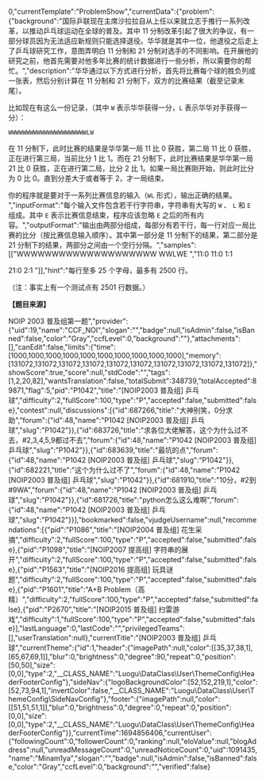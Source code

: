 0,"currentTemplate":"ProblemShow","currentData":{"problem":{"background":"国际乒联现在主席沙拉拉自从上任以来就立志于推行一系列改革，以推动乒乓球运动在全球的普及。其中 $11$ 分制改革引起了很大的争议，有一部分球员因为无法适应新规则只能选择退役。华华就是其中一位，他退役之后走上了乒乓球研究工作，意图弄明白 $11$ 分制和 $21$ 分制对选手的不同影响。在开展他的研究之前，他首先需要对他多年比赛的统计数据进行一些分析，所以需要你的帮忙。","description":"华华通过以下方式进行分析，首先将比赛每个球的胜负列成一张表，然后分别计算在 $11$ 分制和 $21$ 分制下，双方的比赛结果（截至记录末尾）。

比如现在有这么一份记录，（其中 $\texttt W$ 表示华华获得一分，$\texttt L$ 表示华华对手获得一分）：

$\texttt{WWWWWWWWWWWWWWWWWWWWWWLW}$

在 $11$ 分制下，此时比赛的结果是华华第一局 $11$ 比 $0$ 获胜，第二局 $11$ 比 $0$ 获胜，正在进行第三局，当前比分 $1$ 比 $1$。而在 $21$ 分制下，此时比赛结果是华华第一局 $21$ 比 $0$ 获胜，正在进行第二局，比分 $2$ 比 $1$。如果一局比赛刚开始，则此时比分为 $0$ 比 $0$。直到分差大于或者等于 $2$，才一局结束。

你的程序就是要对于一系列比赛信息的输入（$\texttt{WL}$ 形式），输出正确的结果。
","inputFormat":"每个输入文件包含若干行字符串，字符串有大写的 $\texttt W$ 、 $\texttt L$ 和 $\texttt E$ 组成。其中 $\texttt E$ 表示比赛信息结束，程序应该忽略 $\texttt E$ 之后的所有内容。","outputFormat":"输出由两部分组成，每部分有若干行，每一行对应一局比赛的比分（按比赛信息输入顺序）。其中第一部分是 $11$ 分制下的结果，第二部分是 $21$ 分制下的结果，两部分之间由一个空行分隔。","samples":[["WWWWWWWWWWWWWWWWWWWW
WWLWE
","11:0
11:0
1:1

21:0
2:1
"]],"hint":"每行至多 $25$ 个字母，最多有 $2500$ 行。

（注：事实上有一个测试点有 $2501$ 行数据。）

**【题目来源】**

NOIP 2003 普及组第一题","provider":{"uid":19,"name":"CCF_NOI","slogan":"","badge":null,"isAdmin":false,"isBanned":false,"color":"Gray","ccfLevel":0,"background":""},"attachments":[],"canEdit":false,"limits":{"time":[1000,1000,1000,1000,1000,1000,1000,1000,1000,1000],"memory":[131072,131072,131072,131072,131072,131072,131072,131072,131072,131072]},"showScore":true,"score":null,"stdCode":"","tags":[1,2,20,82],"wantsTranslation":false,"totalSubmit":348739,"totalAccepted":89871,"flag":5,"pid":"P1042","title":"[NOIP2003 普及组] 乒乓球","difficulty":2,"fullScore":100,"type":"P","accepted":false,"submitted":false},"contest":null,"discussions":[{"id":687266,"title":"大神别笑，0分求助","forum":{"id":48,"name":"P1042 [NOIP2003 普及组] 乒乓球","slug":"P1042"}},{"id":683726,"title":"求各位大佬解答，这个为什么过不去，#2,3,4,5,9都过不去","forum":{"id":48,"name":"P1042 [NOIP2003 普及组] 乒乓球","slug":"P1042"}},{"id":683639,"title":"最坑的点","forum":{"id":48,"name":"P1042 [NOIP2003 普及组] 乒乓球","slug":"P1042"}},{"id":682221,"title":"这个为什么过不了","forum":{"id":48,"name":"P1042 [NOIP2003 普及组] 乒乓球","slug":"P1042"}},{"id":681910,"title":"10分，#2到#9WA","forum":{"id":48,"name":"P1042 [NOIP2003 普及组] 乒乓球","slug":"P1042"}},{"id":681726,"title":"python怎么这么难啊","forum":{"id":48,"name":"P1042 [NOIP2003 普及组] 乒乓球","slug":"P1042"}}],"bookmarked":false,"vjudgeUsername":null,"recommendations":[{"pid":"P1086","title":"[NOIP2004 普及组] 花生采摘","difficulty":2,"fullScore":100,"type":"P","accepted":false,"submitted":false},{"pid":"P1098","title":"[NOIP2007 提高组] 字符串的展开","difficulty":2,"fullScore":100,"type":"P","accepted":false,"submitted":false},{"pid":"P1563","title":"[NOIP2016 提高组] 玩具谜题","difficulty":2,"fullScore":100,"type":"P","accepted":false,"submitted":false},{"pid":"P1601","title":"A+B Problem（高精）","difficulty":2,"fullScore":100,"type":"P","accepted":false,"submitted":false},{"pid":"P2670","title":"[NOIP2015 普及组] 扫雷游戏","difficulty":1,"fullScore":100,"type":"P","accepted":false,"submitted":false}],"lastLanguage":0,"lastCode":"","privilegedTeams":[],"userTranslation":null},"currentTitle":"[NOIP2003 普及组] 乒乓球","currentTheme":{"id":1,"header":{"imagePath":null,"color":[[35,37,38,1],[65,67,69,1]],"blur":0,"brightness":0,"degree":90,"repeat":0,"position":[50,50],"size":[0,0],"type":2,"__CLASS_NAME":"Luogu\DataClass\User\ThemeConfig\HeaderFooterConfig"},"sideNav":{"logoBackgroundColor":[52,152,219,1],"color":[52,73,94,1],"invertColor":false,"__CLASS_NAME":"Luogu\DataClass\User\ThemeConfig\SideNavConfig"},"footer":{"imagePath":null,"color":[[51,51,51,1]],"blur":0,"brightness":0,"degree":0,"repeat":0,"position":[0,0],"size":[0,0],"type":2,"__CLASS_NAME":"Luogu\DataClass\User\ThemeConfig\HeaderFooterConfig"}},"currentTime":1694856406,"currentUser":{"followingCount":0,"followerCount":0,"ranking":null,"eloValue":null,"blogAddress":null,"unreadMessageCount":0,"unreadNoticeCount":0,"uid":1091435,"name":"Minam1ya","slogan":"","badge":null,"isAdmin":false,"isBanned":false,"color":"Gray","ccfLevel":0,"background":"","verified":false}
